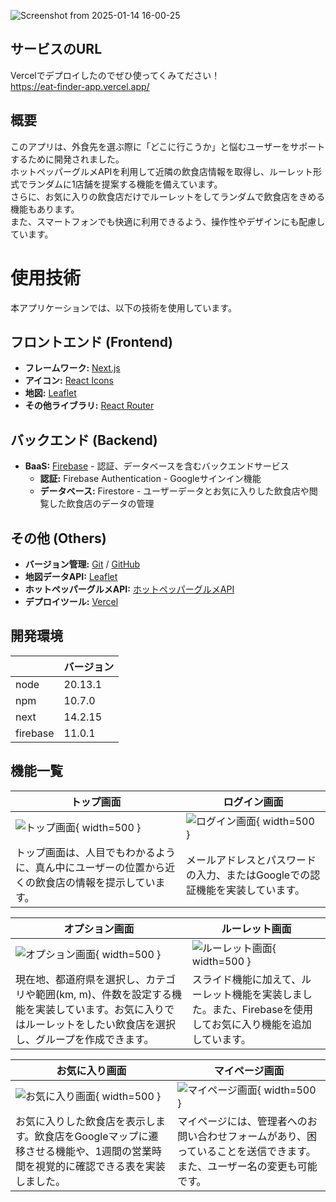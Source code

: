 ![Screenshot from 2025-01-14 16-00-25](https://github.com/user-attachments/assets/b00b16b2-17ca-49ed-b90c-863ae34c8d20)
## サービスのURL
Vercelでデプロイしたのでぜひ使ってくみてださい！  
https://eat-finder-app.vercel.app/

## 概要
このアプリは、外食先を選ぶ際に「どこに行こうか」と悩むユーザーをサポートするために開発されました。  
ホットペッパーグルメAPIを利用して近隣の飲食店情報を取得し、ルーレット形式でランダムに1店舗を提案する機能を備えています。  
さらに、お気に入りの飲食店だけでルーレットをしてランダムで飲食店をきめる機能もあります。  
また、スマートフォンでも快適に利用できるよう、操作性やデザインにも配慮しています。

# 使用技術
本アプリケーションでは、以下の技術を使用しています。
## フロントエンド (Frontend)
- **フレームワーク:** [Next.js](https://nextjs.org/)
- **アイコン:** [React Icons](https://react-icons.github.io/react-icons/) 
- **地図:** [Leaflet](https://leafletjs.com/)
- **その他ライブラリ:** [React Router](https://reactrouter.com/)

## バックエンド (Backend)
- **BaaS:** [Firebase](https://firebase.google.com/) - 認証、データベースを含むバックエンドサービス
  - **認証:** Firebase Authentication - Googleサインイン機能
  - **データベース:** Firestore - ユーザーデータとお気に入りした飲食店や閲覧した飲食店のデータの管理

## その他 (Others)
- **バージョン管理:** [Git](https://git-scm.com/) / [GitHub](https://github.com/) 
- **地図データAPI:** [Leaflet](https://leafletjs.com/)
- **ホットペッパーグルメAPI:** [ホットペッパーグルメAPI](https://webservice.recruit.co.jp/doc/hotpepper/reference.html)
- **デプロイツール:** [Vercel](https://vercel.com/) 

## 開発環境
|  | バージョン |
|--|--|
| node | 20.13.1 |
| npm | 10.7.0 |
| next | 14.2.15 |
| firebase | 11.0.1|

## 機能一覧

| トップ画面                              | ログイン画面                              |
|---------------------------------------|-----------------------------------------|
| ![トップ画面](https://github.com/user-attachments/assets/b36ef7a9-23f7-4c91-8b33-bb15159e772e){ width=500 } | ![ログイン画面](https://github.com/user-attachments/assets/aaacf85d-ee48-43ca-bc87-ad743dca634c){ width=500 } |
| トップ画面は、人目でもわかるように、真ん中にユーザーの位置から近くの飲食店の情報を提示しています。 | メールアドレスとパスワードの入力、またはGoogleでの認証機能を実装しています。 |

| オプション画面                          | ルーレット画面                           |
|---------------------------------------|-----------------------------------------|
| ![オプション画面](https://github.com/user-attachments/assets/26066075-1be1-4f75-996e-d85459509aaa){ width=500 } | ![ルーレット画面](https://github.com/user-attachments/assets/b7629931-9e34-4f1b-b858-e0e07c7c1982){ width=500 } |
| 現在地、都道府県を選択し、カテゴリや範囲(km, m)、件数を設定する機能を実装しています。お気に入りではルーレットをしたい飲食店を選択し、グループを作成できます。 | スライド機能に加えて、ルーレット機能を実装しました。また、Firebaseを使用してお気に入り機能を追加しています。 |

| お気に入り画面                         | マイページ画面                           |
|---------------------------------------|-----------------------------------------|
| ![お気に入り画面](https://github.com/user-attachments/assets/06a77df3-4b0d-49ef-8197-39be5f23a433){ width=500 } | ![マイページ画面](https://github.com/user-attachments/assets/2e3185ee-2c8b-464c-a5f1-ea8a0cd14250){ width=500 } |
| お気に入りした飲食店を表示します。飲食店をGoogleマップに遷移させる機能や、1週間の営業時間を視覚的に確認できる表を実装しました。 | マイページには、管理者へのお問い合わせフォームがあり、困っていることを送信できます。また、ユーザー名の変更も可能です。 |
